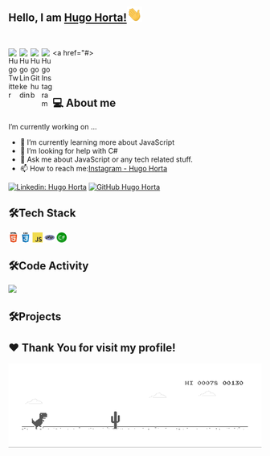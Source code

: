 ## Hello, I am [Hugo Horta!](http://aboutme.mywebcommunity.org/)<img src="https://raw.githubusercontent.com/ABSphreak/ABSphreak/master/gifs/Hi.gif" width="30px">


<p align="left"> <img src="https://komarev.com/ghpvc/?username=HugoHorta01&label=Views&color=blue&style=plastic" alt="" /> </p>

<a href="#>
  <img align="left" alt="Hugo Twitter" width="22px" src="https://cdn.jsdelivr.net/npm/simple-icons@v3/icons/twitter.svg" />
</a>
<a href="#">
  <img align="left" alt="Hugo Linkedin" width="22px" src="https://cdn.jsdelivr.net/npm/simple-icons@v3/icons/linkedin.svg" />
</a>
<a href="https://github.com/HugoHorta01">
  <img align="left" alt="Hugo Github" width="22px" src="https://cdn.jsdelivr.net/npm/simple-icons@v3/icons/github.svg" />
</a>
<a href="https://www.instagram.com/hugohorta1/">
  <img align="left" alt="Hugo Instagram" width="22px" src="https://cdn.jsdelivr.net/npm/simple-icons@v3/icons/instagram.svg" />
</a>

<br/>
<br/>

## 💻 About me
I’m currently working on ...
- 🌱 I’m currently learning more about JavaScript
- 🤔 I’m looking for help with C#
- 💬 Ask me about JavaScript or any tech related stuff.
- 📫 How to reach me:[Instagram - Hugo Horta](https://www.instagram.com/hugohorta1/)

[![Linkedin: Hugo Horta](https://img.shields.io/badge/-LinkedIn-blue)](#)
[![GitHub Hugo Horta](https://img.shields.io/github/followers/HugoHorta01?label=follow&style=social)](https://github.com/HugoHorta01)

## 🛠️Tech Stack

<code><img height="20" src="https://raw.githubusercontent.com/github/explore/80688e429a7d4ef2fca1e82350fe8e3517d3494d/topics/html/html.png"></code>
<code><img height="20" src="https://raw.githubusercontent.com/github/explore/80688e429a7d4ef2fca1e82350fe8e3517d3494d/topics/css/css.png"></code>
<code><img height="20" src="https://raw.githubusercontent.com/github/explore/80688e429a7d4ef2fca1e82350fe8e3517d3494d/topics/javascript/javascript.png"></code>
<code><img height="20" src="https://raw.githubusercontent.com/github/explore/80688e429a7d4ef2fca1e82350fe8e3517d3494d/topics/php/php.png"></code>
<code><img height="20" src="https://raw.githubusercontent.com/github/explore/80688e429a7d4ef2fca1e82350fe8e3517d3494d/topics/csharp/csharp.png"></code>

## 🛠️Code Activity

<p align="left">
  <a href="https://github.com/HugoHorta01">
    <a href="https://github.com/HugoHorta01"><img height="185px" src="https://github-readme-stats.vercel.app/api?username=HugoHorta01&show_icons=true&theme=dark&line_height=27"/>
    </a>
  </a>
</p>

## 🛠️Projects


## ❤ Thank You for visit my profile!
<img align="center" src="https://github.com/HugoHorta01/HugoHorta01/blob/main/dino.gif" />

